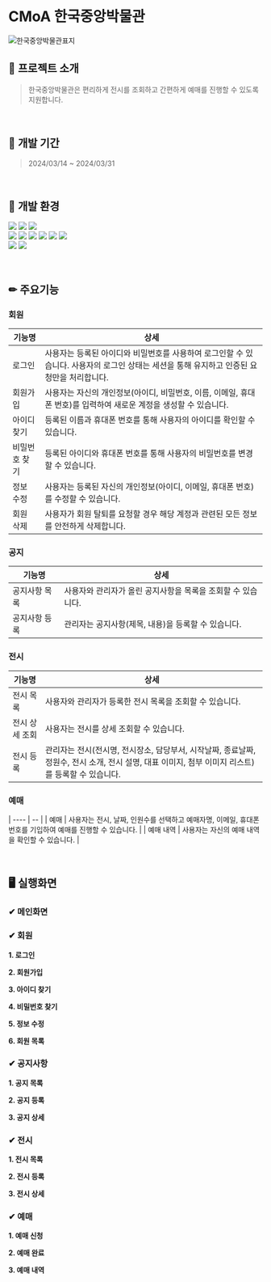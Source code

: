 CMoA 한국중앙박물관
============================
![한국중앙박물관표지](https://github.com/2311PublicDataWebApp/CMOAWEB/assets/152952334/c8b3c24c-f5cd-4153-b623-4d4f28182c29)
## 💬 프로젝트 소개
> 한국중앙박물관은 편리하게 전시를 조회하고 간편하게 예매를 진행할 수 있도록 지원합니다.

<br/>

## 📅 개발 기간
> 2024/03/14 ~ 2024/03/31

<br/>

## 🔧 개발 환경
<img src="https://img.shields.io/badge/Spring Boot-#6DB33F?style=flat-square&logo=spring&logoColor=white"/> <img src="https://img.shields.io/badge/Oracle-F80000?style=flat-square&logo=oracle&logoColor=white"/> <img src="https://img.shields.io/badge/VISUAL STUDIO CODE-007ACC?style=flat-square&logo=visualstudiocode&logoColor=white"/>
<br/><img src="https://img.shields.io/badge/JAVA-F80000?style=flat-square&logo=&logoColor=white"/> <img src="https://img.shields.io/badge/MyBatis-111111?style=flat-square&logo=&logoColor=white"/> <img src="https://img.shields.io/badge/HTML5-E34F26?style=flat-square&logo=html5&logoColor=white"/> <img src="https://img.shields.io/badge/CSS3-1572B6?style=flat-square&logo=css3&logoColor=white"/> <img src="https://img.shields.io/badge/JavaScript-F7DF1E?style=flat-square&logo=javascript&logoColor=white"/> <img src="https://img.shields.io/badge/Apache Maven-C71A36?style=flat-square&logo=apachemaven&logoColor=white"/>
<br/><img src="https://img.shields.io/badge/GitHub-181717?style=flat-square&logo=github&logoColor=white"/> <img src="https://img.shields.io/badge/Bootstrap-7952B3?style=flat-square&logo=bootstrap&logoColor=white"/>

<br/>

## ✏ 주요기능
### 회원
|기능명|상세|
| ---- | -- |
| 로그인 | 사용자는 등록된 아이디와 비밀번호를 사용하여 로그인할 수 있습니다. 사용자의 로그인 상태는 세션을 통해 유지하고 인증된 요청만을 처리합니다. |
| 회원가입 | 사용자는 자신의 개인정보(아이디, 비밀번호, 이름, 이메일, 휴대폰 번호)를 입력하여 새로운 계정을 생성할 수 있습니다. |
| 아이디 찾기 | 등록된 이름과 휴대폰 번호를 통해 사용자의 아이디를 확인할 수 있습니다. |
| 비밀번호 찾기 | 등록된 아이디와 휴대폰 번호를 통해 사용자의 비밀번호를 변경할 수 있습니다. |
| 정보 수정 | 사용자는 등록된 자신의 개인정보(아이디, 이메일, 휴대폰 번호)를 수정할 수 있습니다. |
| 회원 삭제 | 사용자가 회원 탈퇴를 요청할 경우 해당 계정과 관련된 모든 정보를 안전하게 삭제합니다. |
### 공지
|기능명|상세|
| ---- | -- |
| 공지사항 목록 | 사용자와 관리자가 올린 공지사항을 목록을 조회할 수 있습니다. |
| 공지사항 등록 | 관리자는 공지사항(제목, 내용)을 등록할 수 있습니다. |
### 전시
|기능명|상세|
| ---- | -- |
| 전시 목록 | 사용자와 관리자가 등록한 전시 목록을 조회할 수 있습니다. |
| 전시 상세 조회 | 사용자는 전시를 상세 조회할 수 있습니다. |
| 전시 등록 | 관리자는 전시(전시명, 전시장소, 담당부서, 시작날짜, 종료날짜, 정원수, 전시 소개, 전시 설명, 대표 이미지, 첨부 이미지 리스트)를 등록할 수 있습니다. |
### 예매
| ---- | -- |
| 예매 | 사용자는 전시, 날짜, 인원수를 선택하고 예매자명, 이메일, 휴대폰 번호를 기입하여 예매를 진행할 수 있습니다. |
| 예매 내역 | 사용자는 자신의 예매 내역을 확인할 수 있습니다. |

<br/>

## 🖥 실행화면
### ✔ 메인화면


### ✔ 회원
**1. 로그인** <br/>

**2. 회원가입** <br/>

**3. 아이디 찾기** <br/>

**4. 비밀번호 찾기** <br/>

**5. 정보 수정** <br/>

**6. 회원 목록** <br/>


### ✔ 공지사항
**1. 공지 목록** <br/>

**2. 공지 등록** <br/>

**3. 공지 상세** <br/>

### ✔ 전시
**1. 전시 목록** <br/>

**2. 전시 등록** <br/>

**3. 전시 상세** <br/>

### ✔ 예매
**1. 예매 신청** <br/>

**2. 예매 완료** <br/>

**3. 예매 내역** <br/>

<br/>

